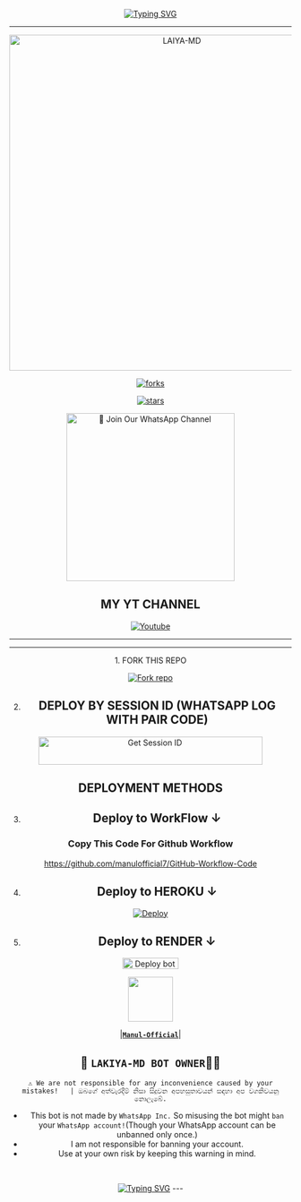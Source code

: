 <p align="center">
<a href="https://git.io/typing-svg"><img src="https://readme-typing-svg.demolab.com?font=EB+Garamond&weight=800&size=28&duration=4000&pause=1000&random=false&width=435&lines=WELCOME+TO+ALFHA-MD;MULTI-DEVICE+WHATSAPP+BOT;CREATED+BY+LAKSIDU+OFFICIAL;DISIGN+BY+ADITHYA+SUTUDIO" alt="Typing SVG" /></a>

 
  
<div align="center">
</p

<hr>

<hr>

<p align="center">
  <a href="https://youtube.com/@laksidunimsara-w7z?si=iPvBkT4_M3nIOsF2">
    <img alt="LAIYA-MD" height="600" src="https://telegra.ph/file/f3b0b4e681583334b7330.jpg">

    

![forks](https://img.shields.io/github/forks/laksidunimsara1/LAKIYA-MD?label=Forks&style=social)

![stars](https://img.shields.io/github/stars/laksidunimsara1/LAKIYA-MD?style=social)




<a href="https://telegra.ph/file/ef48cc8d2d26081f7d46a.jpg"><img src="https://img.shields.io/badge/%E2%9D%A4%EF%B8%8F%E2%80%8D%20Join%20Our%20WhatsApp%20Channel%F0%9F%91%A8%E2%80%8D%F0%9F%92%BB-green" alt="📎 Join Our WhatsApp Channel" width="300"></a>



## MY YT CHANNEL

[![Youtube](https://telegra.ph/file/eebe86c26e98ffeae39ea.jpg)](https://youtube.com/@laksidunimsara-w7z?si=iPvBkT4_M3nIOsF2) 

</details>





<hr>

<hr>
1. FORK THIS REPO


<a href='https://github.com/laksiduoficial/LAKSIDU-BMWfork' target="_blank"><img alt='Fork repo' src='https://img.shields.io/badge/Fork This Repo-black?style=for-the-badge&logo=git&logoColor=white'/></a>


2. ## DEPLOY BY SESSION ID (WHATSAPP LOG WITH PAIR CODE)

<a href='https://laksidu oficial-web.vercel.app/' target="_blank"><img alt='Get Session ID' src='https://img.shields.io/badge/%F0%9F%9A%80%EF%B8%8F%E2%80%8D%20-%F0%9F%93%8B%20%20PAIR%20CODE%20WEB%F0%9F%91%A8%E2%80%8D%F0%9F%92%BB-blue' width="400" height="50" alt="Deploy bot"/></a>

## DEPLOYMENT METHODS

3. ## Deploy to WorkFlow ↓

### Copy This Code For Github Workflow 

https://github.com/manulofficial7/GitHub-Workflow-Code

4. ## Deploy to HEROKU ↓

[![Deploy](https://www.herokucdn.com/deploy/button.svg)](https://heroku.com/deploy?template=https://https://github.com/laksidunimsara1/LAKIYA-MD/)

5. ## Deploy to RENDER ↓

<a href="https://dashboard.render.com/" target="blank"><img align="center" src="https://telegra.ph/file/c15e952f017c10e12f431.jpg" width="100" height="20" alt="Deploy bot"/></a>



   <a href="https://github.com/manulofficial7/"><img src="https://telegra.ph/file/49e1bb852fe8292c2614a.jpg" width=80 height=80></a>   

|**[`Manul-Official`](https://github.com/manulofficial7)**|


## 👑 `LAKIYA-MD BOT OWNER`👨‍💻 

`⚠️ We are not responsible for any inconvenience caused by your mistakes!   | ඔබගේ අත්වැරදීම් නිසා සිදුවන අපහසුතාවයන් සඳහා අප වගකිවයනු නොලැබේ.`

- This bot is not made by `WhatsApp Inc.` So misusing the bot might `ban` your `WhatsApp account!`(Though your WhatsApp account can be unbanned only once.)
- I am not responsible for banning your account.
- Use at your own risk by keeping this warning in mind.
 <br>
 </p>
    <p align="center">
<a href="https://git.io/typing-svg"><img src="https://readme-typing-svg.demolab.com?font=EB+Garamond&weight=800&size=28&duration=4000&pause=1000&random=false&width=435&lines=THANKS+ALL+USE+MY+BOT;LAKIYA-MD" alt="Typing SVG" /></a>
---
